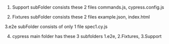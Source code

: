 
1. Support subFolder consists these 2 files 
  commands.js,
  cypress.config.js

2. Fixtures subFolder consists these 2 files
   example.json,
   index.html

3.e2e subFolder consists of only 1 file
  spec1.cy.js

4. cypress main folder has these 3 subfolders
   1.e2e,
   2.Fixtures,
   3.Support
 
